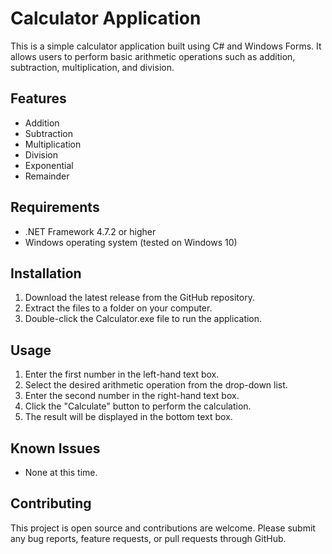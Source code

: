 # Calculator Application

This is a simple calculator application built using C# and Windows Forms. It allows users to perform basic arithmetic operations such as addition, subtraction, multiplication, and division.

## Features

- Addition
- Subtraction
- Multiplication
- Division
- Exponential
- Remainder
  

## Requirements

- .NET Framework 4.7.2 or higher
- Windows operating system (tested on Windows 10)

## Installation

1. Download the latest release from the GitHub repository.
2. Extract the files to a folder on your computer.
3. Double-click the Calculator.exe file to run the application.

## Usage

1. Enter the first number in the left-hand text box.
2. Select the desired arithmetic operation from the drop-down list.
3. Enter the second number in the right-hand text box.
4. Click the "Calculate" button to perform the calculation.
5. The result will be displayed in the bottom text box.

## Known Issues

- None at this time.

## Contributing

This project is open source and contributions are welcome. Please submit any bug reports, feature requests, or pull requests through GitHub.
